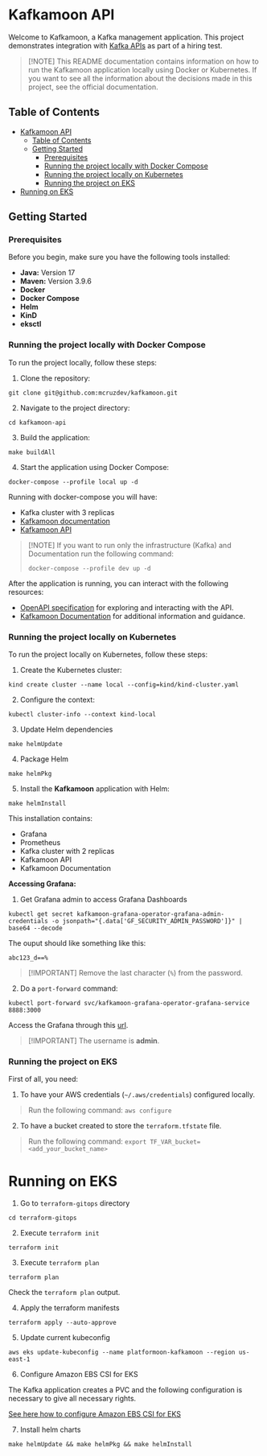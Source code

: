 # Kafkamoon API

Welcome to Kafkamoon, a Kafka management application. This project demonstrates integration
with [Kafka APIs](https://docs.confluent.io/kafka/kafka-apis.html) as part of a hiring test.

> [!NOTE] This README documentation contains information on how to run the Kafkamoon application locally using Docker or Kubernetes.
> If you want to see all the information about the decisions made in this project, see the official documentation.

## Table of Contents

- [Kafkamoon API](#kafkamoon-api)
  - [Table of Contents](#table-of-contents)
  - [Getting Started](#getting-started)
    - [Prerequisites](#prerequisites)
    - [Running the project locally with Docker Compose](#running-the-project-locally-with-docker-compose)
    - [Running the project locally on Kubernetes](#running-the-project-locally-on-kubernetes)
    - [Running the project on EKS](#running-the-project-on-eks)
- [Running on EKS](#running-on-eks)
## Getting Started

### Prerequisites

Before you begin, make sure you have the following tools installed:

- **Java:** Version 17
- **Maven:** Version 3.9.6
- **Docker**
- **Docker Compose**
- **Helm**
- **KinD**
- **eksctl**

### Running the project locally with Docker Compose

To run the project locally, follow these steps:

1. Clone the repository:

```shell
git clone git@github.com:mcruzdev/kafkamoon.git
```

2. Navigate to the project directory:

```shell
cd kafkamoon-api
```

3. Build the application:

```shell
make buildAll
```

4. Start the application using Docker Compose:

```shell
docker-compose --profile local up -d
```

Running with docker-compose you will have:

- Kafka cluster with 3 replicas
- [Kafkamoon documentation](http://localhost:3000)
- [Kafkamoon API](http://localhost:8080/swagger-ui/index.html)

> [!NOTE] If you want to run only the infrastructure (Kafka) and Documentation run the following command:
> ```shell
> docker-compose --profile dev up -d
> ```

After the application is running, you can interact with the following resources:

* [OpenAPI specification](http://localhost:8080/swagger-ui.html) for exploring and interacting with the API.
* [Kafkamoon Documentation](http://localhost:3000) for additional information and guidance.


### Running the project locally on Kubernetes

To run the project locally on Kubernetes, follow these steps:

1. Create the Kubernetes cluster:

```shell
kind create cluster --name local --config=kind/kind-cluster.yaml
```

2. Configure the context:

```shell
kubectl cluster-info --context kind-local
```

3. Update Helm dependencies

```shell
make helmUpdate
```

4. Package Helm

```shell
make helmPkg
```

5. Install the **Kafkamoon** application with Helm:

```shell
make helmInstall
```

This installation contains:

- Grafana
- Prometheus
- Kafka cluster with 2 replicas
- Kafkamoon API
- Kafkamoon Documentation

**Accessing Grafana:**

1. Get Grafana admin to access Grafana Dashboards

```shell
kubectl get secret kafkamoon-grafana-operator-grafana-admin-credentials -o jsonpath="{.data['GF_SECURITY_ADMIN_PASSWORD']}" | base64 --decode
```

The ouput should like something like this:

```shell
abc123_d==%
```

> [!IMPORTANT] Remove the last character (`%`) from the password.

2. Do a `port-forward` command:

```shell
kubectl port-forward svc/kafkamoon-grafana-operator-grafana-service 8888:3000
```

Access the Grafana through this [url](http://localhost:8888).

> [!IMPORTANT] The username is **admin**.

### Running the project on EKS

First of all, you need:

1. To have your AWS credentials (`~/.aws/credentials`) configured locally. 

> Run the following command: `aws configure`


2. To have a bucket created to store the `terraform.tfstate` file.

> Run the following command: `export TF_VAR_bucket=<add_your_bucket_name>`

# Running on EKS

1. Go to `terraform-gitops` directory

```shell
cd terraform-gitops
```

2. Execute `terraform init`

```shell
terraform init
```

3. Execute `terraform plan`

```shell
terraform plan
```

Check the `terraform plan` output.

4. Apply the terraform manifests

```shell
terraform apply --auto-approve
```

5. Update current kubeconfig

```shell
aws eks update-kubeconfig --name platformoon-kafkamoon --region us-east-1
```

6. Configure Amazon EBS CSI for EKS

The Kafka application creates a PVC and the following configuration is necessary to give all necessary rights.

[See here how to configure Amazon EBS CSI for EKS](EKS_PVC_CONFIGURATION.md)

7. Install helm charts

```shell
make helmUpdate && make helmPkg && make helmInstall
```
